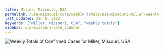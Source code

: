 ```yaml
---
title: Miller, Missouri, USA
permalink: /usa-missouri-cole/weekly_totals/usa-missouri-miller-weekly_totals.html
last_updated: Jan 6, 2022
keywords: ["Miller, Missouri, USA", "weekly totals"]
sidebar: usa-missouri-cole_sidebar
---
```


![Weekly Totals of Confirmed Cases for Miller, Missouri, USA](/covid_tracker/images/graphs/usa-missouri-miller-weekly_totals_graph.png)
